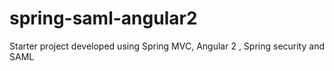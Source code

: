 # spring-saml-angular2
Starter project developed using Spring MVC, Angular 2 , Spring security and SAML

